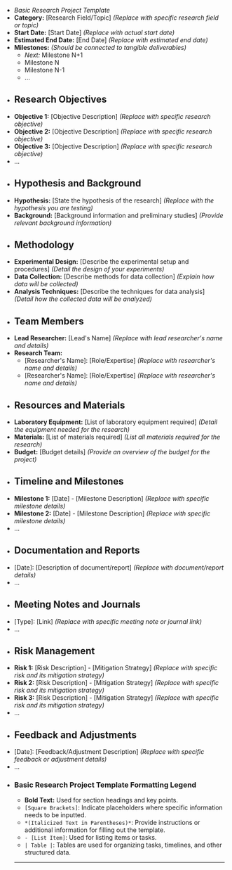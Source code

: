 - *Basic Research Project Template*
- **Category:** [Research Field/Topic] *(Replace with specific research field or topic)*
- **Start Date:** [Start Date] *(Replace with actual start date)*
- **Estimated End Date:** [End Date] *(Replace with estimated end date)*
- **Milestones:** *(Should be connected to tangible deliverables)*
	- *Next:* Milestone N+1
	- Milestone N
	- Milestone N-1
	- ...
- ## Research Objectives
- **Objective 1:** [Objective Description] *(Replace with specific research objective)*
- **Objective 2:** [Objective Description] *(Replace with specific research objective)*
- **Objective 3:** [Objective Description] *(Replace with specific research objective)*
- ...
- ## Hypothesis and Background
- **Hypothesis:** [State the hypothesis of the research] *(Replace with the hypothesis you are testing)*
- **Background:** [Background information and preliminary studies] *(Provide relevant background information)*
- ## Methodology
- **Experimental Design:** [Describe the experimental setup and procedures] *(Detail the design of your experiments)*
- **Data Collection:** [Describe methods for data collection] *(Explain how data will be collected)*
- **Analysis Techniques:** [Describe the techniques for data analysis] *(Detail how the collected data will be analyzed)*
- ## Team Members
- **Lead Researcher:** [Lead's Name] *(Replace with lead researcher's name and details)*
- **Research Team:**
	- [Researcher's Name]: [Role/Expertise] *(Replace with researcher's name and details)*
	- [Researcher's Name]: [Role/Expertise] *(Replace with researcher's name and details)*
- ## Resources and Materials
- **Laboratory Equipment:** [List of laboratory equipment required] *(Detail the equipment needed for the research)*
- **Materials:** [List of materials required] *(List all materials required for the research)*
- **Budget:** [Budget details] *(Provide an overview of the budget for the project)*
- ## Timeline and Milestones
- **Milestone 1:** [Date] - [Milestone Description] *(Replace with specific milestone details)*
- **Milestone 2:** [Date] - [Milestone Description] *(Replace with specific milestone details)*
- ...
- ## Documentation and Reports
- [Date]: [Description of document/report] *(Replace with document/report details)*
- ...
- ## Meeting Notes and Journals
- [Type]: [Link] *(Replace with specific meeting note or journal link)*
- ...
- ## Risk Management
- **Risk 1:** [Risk Description] - [Mitigation Strategy] *(Replace with specific risk and its mitigation strategy)*
- **Risk 2:** [Risk Description] - [Mitigation Strategy] *(Replace with specific risk and its mitigation strategy)*
- **Risk 3:** [Risk Description] - [Mitigation Strategy] *(Replace with specific risk and its mitigation strategy)*
- ...
- ## Feedback and Adjustments
- [Date]: [Feedback/Adjustment Description] *(Replace with specific feedback or adjustment details)*
- ...
- ### Basic Research Project Template Formatting Legend
	- **Bold Text:** Used for section headings and key points.
	- `[Square Brackets]`: Indicate placeholders where specific information needs to be inputted.
	- `*(Italicized Text in Parentheses)*`: Provide instructions or additional information for filling out the template.
	- `- [List Item]`: Used for listing items or tasks.
	- `| Table |`: Tables are used for organizing tasks, timelines, and other structured data.
	- ---
